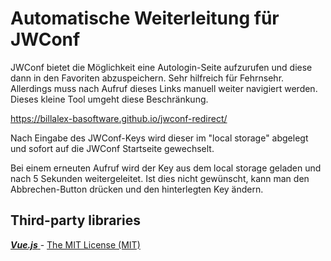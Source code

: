 # Automatische Weiterleitung für JWConf

JWConf bietet die Möglichkeit eine Autologin-Seite aufzurufen und diese dann in den Favoriten abzuspeichern.
Sehr hilfreich für Fehrnsehr. Allerdings muss nach Aufruf dieses Links manuell weiter navigiert werden.
Dieses kleine Tool umgeht diese Beschränkung.

https://billalex-basoftware.github.io/jwconf-redirect/

Nach Eingabe des JWConf-Keys wird dieser im "local storage" abgelegt und sofort auf die JWConf Startseite gewechselt.

Bei einem erneuten Aufruf wird der Key aus dem local storage geladen und nach 5 Sekunden weitergeleitet.
Ist dies nicht gewünscht, kann man den Abbrechen-Button drücken und den hinterlegten Key ändern.

## Third-party libraries
[_**Vue.js**_  ](https://github.com/vuejs/vue) - [The MIT License (MIT)](https://github.com/vuejs/vue/blob/dev/LICENSE)
